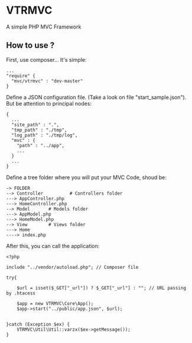 # VTRMVC
A simple PHP MVC Framework

## How to use ?

First, use composer... It's simple:

```
...
"require" {
  "mvc/vtrmvc" : "dev-master"
}
```
Define a JSON configuration file. (Take a look on file "start_sample.json").
But be attention to principal nodes:

```
{
  ...
  "site_path" : ".",
  "tmp_path" : "./tmp",
  "log_path" : "./tmp/log",
  "mvc" : {
    "path" : "../app",
    ...
  }
  ...
}
```

Define a tree folder where you will put your MVC Code, shoud be:
```
-> FOLDER
--> Controller          # Controllers folder
---> AppController.php 
---> HomeController.php 
--> Model       # Models folder
---> AppModel.php
---> HomeModel.php
--> View        # Views folder
---> Home
----> index.php 
```

After this, you can call the application:
```
<?php

include "../vendor/autoload.php"; // Composer file

try{

    $url = isset($_GET["_url"]) ? $_GET["_url"] : ""; // URL passing by .htacess

    $app = new VTRMVC\Core\App();
    $app->start("../public/app.json", $url);


}catch (Exception $ex) {
    VTRMVC\Util\Util::varzx($ex->getMessage());
}
```

